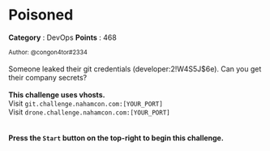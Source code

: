 # Poisoned

**Category** : DevOps
**Points** : 468

<small>Author: @congon4tor#2334</small><br><br>Someone leaked their git credentials (developer:2!W4S5J$6e). Can you get their company secrets? <br><br> <b>This challenge uses vhosts. </b><br> Visit <code>git.challenge.nahamcon.com:[YOUR_PORT]</code><br> Visit <code>drone.challenge.nahamcon.com:[YOUR_PORT]</code><br> <br><br> <b>Press the <code>Start</code> button on the top-right to begin this challenge.</b>




